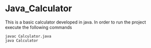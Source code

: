 # Java_Calculator
This is a basic calculator developed in java.
In order to run the project execute the following commands
    
    javac Calculator.java
    java Calculator

